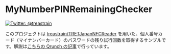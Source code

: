 # MyNumberPINRemainingChecker

[![Twitter: @treastrain](https://img.shields.io/twitter/follow/treastrain?label=%40treastrain&style=social)](https://twitter.com/treastrain)

このプロジェクトは [treastrain/TRETJapanNFCReader](https://github.com/treastrain/TRETJapanNFCReader) を用いた、個人番号カード（マイナンバーカード）のパスワードの残り試行回数を取得するサンプルです。解説は[こちらの Qrunch の記事](https://qrunch.tret.jp/entries/HytRhh1JcxKt0jXq)で行っています。